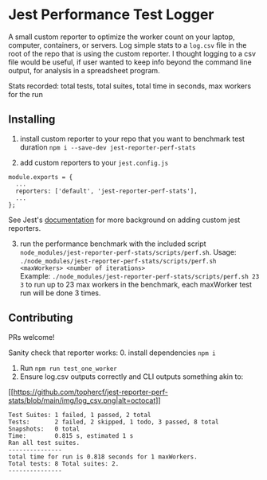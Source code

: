 # Jest Performance Test Logger

A small custom reporter to optimize the worker count on your laptop, computer, containers, or servers. 
Log simple stats to a `log.csv` file in the root of the repo that is using the custom reporter.
I thought logging to a csv file would be useful, if user wanted to keep info beyond the command line output, for analysis in a spreadsheet program.

Stats recorded: total tests, total suites, total time in seconds, max workers for the run 

## Installing
1. install custom reporter to your repo that you want to benchmark test duration 
`npm i --save-dev jest-reporter-perf-stats`

2. add custom reporters to your `jest.config.js` 
```
module.exports = {
  ...
  reporters: ['default', 'jest-reporter-perf-stats'],
  ...
};
```
See Jest's [documentation](https://jestjs.io/docs/en/configuration#reporters-arraymodulename--modulename-options) for more background on adding custom jest reporters.

3. run the performance benchmark with the included script `node_modules/jest-reporter-perf-stats/scripts/perf.sh`. 
Usage: `./node_modules/jest-reporter-perf-stats/scripts/perf.sh <maxWorkers> <number of iterations>`  
Example: `./node_modules/jest-reporter-perf-stats/scripts/perf.sh 23 3` to run up to 23 max workers in the benchmark, each maxWorker test run will be done 3 times. 

## Contributing
PRs welcome! 

Sanity check that reporter works:
0. install dependencies `npm i`  
1. Run `npm run test_one_worker`  
2. Ensure log.csv outputs correctly and CLI outputs something akin to:

[[https://github.com/tophercf/jest-reporter-perf-stats/blob/main/img/log_csv.png|alt=octocat]]

```
Test Suites: 1 failed, 1 passed, 2 total
Tests:       2 failed, 2 skipped, 1 todo, 3 passed, 8 total
Snapshots:   0 total
Time:        0.815 s, estimated 1 s
Ran all test suites.
---------------
total time for run is 0.818 seconds for 1 maxWorkers.
Total tests: 8 Total suites: 2.
---------------
```